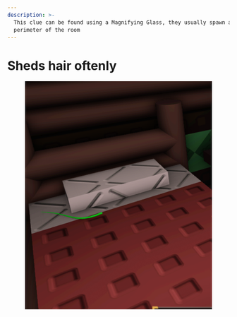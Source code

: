 ```yaml
---
description: >-
  This clue can be found using a Magnifying Glass, they usually spawn around the
  perimeter of the room
---
```


# Sheds hair oftenly

<figure><img src="../.gitbook/assets/image (1) (1) (1).png" alt=""><figcaption></figcaption></figure>
